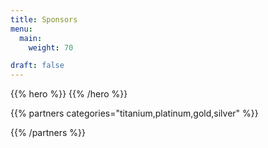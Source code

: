 ```yaml
---
title: Sponsors
menu:
  main:
    weight: 70

draft: false
---
```

{{% hero %}}
{{% /hero %}}


<!-- Parteners list | titanium,platinum,gold,silver -->

<!-- titanium,platinum,gold,silver -->
{{% partners categories="titanium,platinum,gold,silver" %}}

{{% /partners %}}
